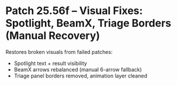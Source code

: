# Patch 25.56f – Visual Fixes: Spotlight, BeamX, Triage Borders (Manual Recovery)

Restores broken visuals from failed patches:
- Spotlight text + result visibility
- BeamX arrows rebalanced (manual 6-arrow fallback)
- Triage panel borders removed, animation layer cleaned
